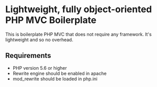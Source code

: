 <h1>Lightweight, fully object-oriented PHP MVC Boilerplate</h1>

<p>This is boilerplate PHP MVC that does not require any framework. It's lightweight and so no overhead.</p>
<h2>Requirements</h2>
<div>
<ul>
	<li>PHP version 5.6 or higher</li>
	<li>Rewrite engine should be enabled in apache</li>
	<li>mod_rewrite should be loaded in php.ini</li>
</ul>
</div>